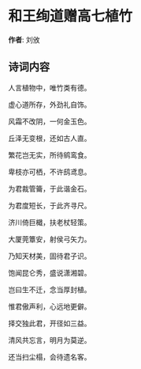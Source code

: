 # 和王绚道赠高七植竹

**作者**: 刘攽

## 诗词内容

人言植物中，唯竹类有德。

虚心道所存，外劲礼自饰。

风霜不改阴，一何金玉色。

丘泽无变根，还如古人直。

繁花岂无实，所待鹓鸾食。

卑枝亦可栖，不许鸱鸢息。

为君裁管籥，于此谐金石。

为君度短长，于此齐寻尺。

济川倚巨檝，扶老杖轻策。

大厦莞簟安，射侯弓矢力。

乃知天材美，固待君子识。

饱闻昆仑秀，盛说潇湘碧。

岂曰生不迁，念当厚封植。

惟君傲声利，心远地更僻。

择交独此君，开径如三益。

清风共忘言，明月为莫逆。

还当扫尘榻，会待遗名客。

